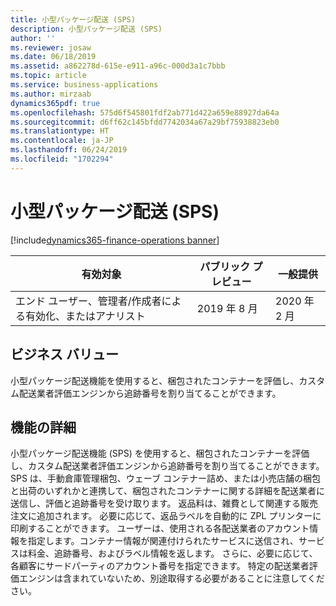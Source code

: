 ```yaml
---
title: 小型パッケージ配送 (SPS)
description: 小型パッケージ配送 (SPS)
author: ''
ms.reviewer: josaw
ms.date: 06/18/2019
ms.assetid: a862278d-615e-e911-a96c-000d3a1c7bbb
ms.topic: article
ms.service: business-applications
ms.author: mirzaab
dynamics365pdf: true
ms.openlocfilehash: 575d6f545801fdf2ab771d422a659e88927da64a
ms.sourcegitcommit: d6ff62c145bfdd7742034a67a29bf75938823eb0
ms.translationtype: HT
ms.contentlocale: ja-JP
ms.lasthandoff: 06/24/2019
ms.locfileid: "1702294"
---
```

# <a name="small-package-shipping-sps"></a>小型パッケージ配送 (SPS)
[!include[dynamics365-finance-operations banner](../includes/dynamics365-finance-operations.md)]

| 有効対象    |  パブリック プレビュー | 一般提供 | 
| ---------- | ---------- |---------- |
|エンド ユーザー、管理者/作成者による有効化、またはアナリスト|2019 年 8 月| 2020 年 2 月|


## <a name="business-value"></a>ビジネス バリュー
<!-- bv start -->
小型パッケージ配送機能を使用すると、梱包されたコンテナーを評価し、カスタム配送業者評価エンジンから追跡番号を割り当てることができます。 
<!-- bv end -->



## <a name="feature-details"></a>機能の詳細
<!--feature detail start -->
小型パッケージ配送機能 (SPS) を使用すると、梱包されたコンテナーを評価し、カスタム配送業者評価エンジンから追跡番号を割り当てることができます。 SPS は、手動倉庫管理梱包、ウェーブ コンテナー詰め、または小売店舗の梱包と出荷のいずれかと連携して、梱包されたコンテナーに関する詳細を配送業者に送信し、評価と追跡番号を受け取ります。 返品料は、雑費として関連する販売注文に追加されます。 必要に応じて、返品ラベルを自動的に ZPL プリンターに印刷することができます。 ユーザーは、使用される各配送業者のアカウント情報を指定します。コンテナー情報が関連付けられたサービスに送信され、サービスは料金、追跡番号、およびラベル情報を返します。 さらに、必要に応じて、各顧客にサードパーティのアカウント番号を指定できます。 特定の配送業者評価エンジンは含まれていないため、別途取得する必要があることに注意してください。
<!--feature detail end -->










